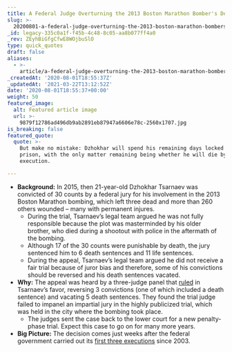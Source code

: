 ```yaml
---
title: A Federal Judge Overturning the 2013 Boston Marathon Bomber's Death Sentences.
slug: >-
  20200801-a-federal-judge-overturning-the-2013-boston-marathon-bombers-death-sentences
_id: legacy-335c0a1f-f45b-4c48-8c05-aa8b077ff4a0
_rev: ZEyhBiGfgCfwE8WOjbuSlO
type: quick_quotes
draft: false
aliases:
  - >-
    article/a-federal-judge-overturning-the-2013-boston-marathon-bombers-death-sentences/
_createdAt: '2020-08-01T18:55:37Z'
_updatedAt: '2021-03-22T13:12:52Z'
date: '2020-08-01T18:55:37+00:00'
weight: 50
featured_image:
  alt: Featured article image
  url: >-
    9879f12786ad496db9ab2891eb87947a6606e78c-2560x1707.jpg
is_breaking: false
featured_quote:
  quote: >-
    But make no mistake: Dzhokhar will spend his remaining days locked up in
    prison, with the only matter remaining being whether he will die by
    execution.

---
```

* **Background:** In 2015, then 21-year-old Dzhokhar Tsarnaev was convicted of 30 counts by a federal jury for his involvement in the 2013 Boston Marathon bombing, which left three dead and more than 260 others wounded – many with permanent injures.
  * During the trial, Tsarnaev’s legal team argued he was not fully responsible because the plot was masterminded by his older brother, who died during a shootout with police in the aftermath of the bombing.
  * Although 17 of the 30 counts were punishable by death, the jury sentenced him to 6 death sentences and 11 life sentences.
  * During the appeal, Tsarnaev’s legal team argued he did not receive a fair trial because of juror bias and therefore, some of his convictions should be reversed and his death sentences vacated.
* **Why:** The appeal was heard by a three-judge panel that [ruled](http://media.ca1.uscourts.gov/pdf.opinions/16-6001P-01A.pdf) in Tsarnaev’s favor, reversing 3 convictions (one of which included a death sentence) and vacating 5 death sentences. They found the trial judge failed to impanel an impartial jury in the highly publicized trial, which was held in the city where the bombing took place.
  * The judges sent the case back to the lower court for a new penalty-phase trial. Expect this case to go on for many more years.
* **Big Picture:** The decision comes just weeks after the federal government carried out its [first three executions](https://www.bop.gov/about/history/federal_executions.jsp) since 2003.